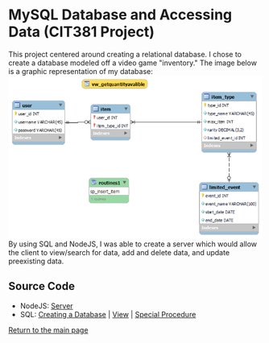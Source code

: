 # MySQL Database and Accessing Data (CIT381 Project)

This project centered around creating a relational database. I chose to create a database modeled off a video game "inventory." The image below is a graphic representation of my database:
![database](https://raw.githubusercontent.com/lizz02/cit381-p8/main/cit381-assign08-model.png)
By using SQL and NodeJS, I was able to create a server which would allow the client to view/search for data, add and delete data, and update preexisting data.


## Source Code
- NodeJS: [Server](https://github.com/lizz02/cit381-p8/blob/main/cit381-assign08-server.js) 
- SQL: [Creating a Database](https://github.com/lizz02/cit381-p8/blob/main/cit381-assign08-export.sql) | [View](https://github.com/lizz02/cit381-p8/blob/main/view.sql) | [Special Procedure](https://github.com/lizz02/cit381-p8/blob/main/sp.sql)

[Return to the main page](https://lizz02.github.io/)

